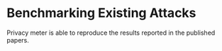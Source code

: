 # Benchmarking Existing Attacks

Privacy meter is able to reproduce the results reported in the published papers. 
